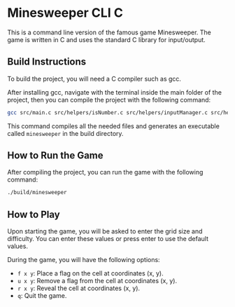 # Minesweeper CLI C

This is a command line version of the famous game Minesweeper.
The game is written in C and uses the standard C library for input/output.

## Build Instructions

To build the project, you will need a C compiler such as gcc.

After installing gcc, navigate with the terminal inside the main folder of the project, then you can compile the project with the following command:

```bash
gcc src/main.c src/helpers/isNumber.c src/helpers/inputManager.c src/helpers/mapManager.c -o build/minesweeper
```

This command compiles all the needed files and generates an executable called `minesweeper` in the build directory.

## How to Run the Game

After compiling the project, you can run the game with the following command:

```bash
./build/minesweeper
```

## How to Play

Upon starting the game, you will be asked to enter the grid size and difficulty. You can enter these values or press enter to use the default values.

During the game, you will have the following options:

- `f x y`: Place a flag on the cell at coordinates (x, y).
- `u x y`: Remove a flag from the cell at coordinates (x, y).
- `r x y`: Reveal the cell at coordinates (x, y).
- `q`: Quit the game.
